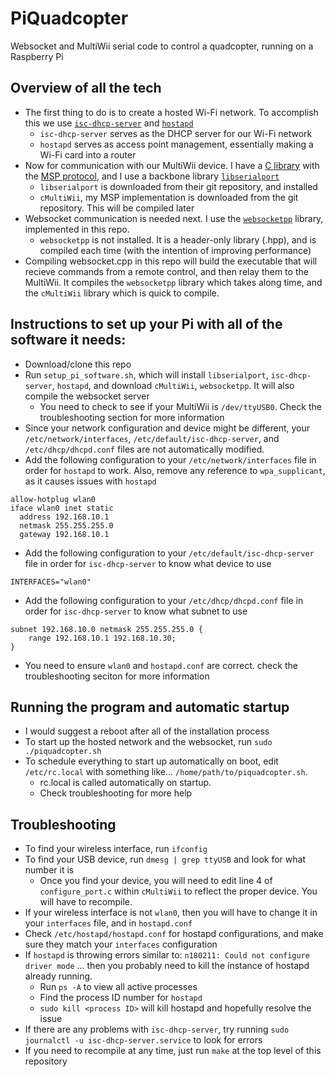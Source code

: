 # PiQuadcopter
Websocket and MultiWii serial code to control a quadcopter, running on a Raspberry Pi

## Overview of all the tech

- The first thing to do is to create a hosted Wi-Fi network. To accomplish this we use [`isc-dhcp-server`](https://help.ubuntu.com/community/isc-dhcp-server) and [`hostapd`](https://w1.fi/hostapd/)
  - `isc-dhcp-server` serves as the DHCP server for our Wi-Fi network
  - `hostapd` serves as access point management, essentially making a Wi-Fi card into a router
- Now for communication with our MultiWii device. I have a [C library](https://github.com/rgw3d/cMultiWii) with the [MSP protocol](http://www.multiwii.com/wiki/index.php?title=Multiwii_Serial_Protocol), and I use a backbone library [`libserialport`](https://sigrok.org/wiki/Libserialport)
  - `libserialport` is downloaded from their git repository, and installed
  - `cMultiWii`, my MSP implementation is downloaded from the git repository. This will be compiled later
- Websocket communication is needed next. I use the [`websocketpp`](https://github.com/zaphoyd/websocketpp) library, implemented in this repo.
  - `websocketpp` is not installed. It is a header-only library (.hpp), and is compiled each time (with the intention of improving performance)
- Compiling websocket.cpp in this repo will build the executable that will recieve commands from a remote control, and then relay them to the MultiWii. It compiles the `websocketpp` library which takes along time, and the `cMultiWii` library which is quick to compile.



## Instructions to set up your Pi with all of the software it needs:

- Download/clone this repo
- Run `setup_pi_software.sh`, which will install `libserialport`, `isc-dhcp-server`, `hostapd`, and download `cMultiWii`, `websocketpp`. It will also compile the websocket server
  - You need to check to see if your MultiWii is `/dev/ttyUSB0`. Check the troubleshooting section for more information
- Since your network configuration and device might be different, your `/etc/network/interfaces`, `/etc/default/isc-dhcp-server`, and `/etc/dhcp/dhcpd.conf` files are not automatically modified.
- Add the following configuration to your `/etc/network/interfaces` file in order for `hostapd` to work. Also, remove any reference to `wpa_supplicant`, as it causes issues with `hostapd`
```
allow-hotplug wlan0
iface wlan0 inet static
  address 192.168.10.1
  netmask 255.255.255.0
  gateway 192.168.10.1
```

- Add the following configuration to your `/etc/default/isc-dhcp-server` file in order for `isc-dhcp-server` to know what device to use
```
INTERFACES="wlan0"
```
- Add the following configuration to your `/etc/dhcp/dhcpd.conf` file in order for `isc-dhcp-server` to know what subnet to use
```
subnet 192.168.10.0 netmask 255.255.255.0 {
    range 192.168.10.1 192.168.10.30;
}
```
- You need to ensure `wlan0` and `hostapd.conf` are correct. check the troubleshooting seciton for more information

## Running the program and automatic startup

- I would suggest a reboot after all of the installation process
- To start up the hosted network and the websocket, run `sudo ./piquadcopter.sh`
- To schedule everything to start up automatically on boot, edit `/etc/rc.local` with something like... `/home/path/to/piquadcopter.sh`. 
  - rc.local is called automatically on startup. 
  - Check troubleshooting for more help

## Troubleshooting

- To find your wireless interface, run `ifconfig`
- To find your USB device, run `dmesg | grep ttyUSB`  and look for what number it is
  - Once you find your device, you will need to edit line 4 of `configure_port.c` within `cMultiWii` to reflect the proper device. You will have to recompile.
- If your wireless interface is not `wlan0`, then you will have to change it in your `interfaces` file, and in `hostapd.conf`
- Check `/etc/hostapd/hostapd.conf` for hostapd configurations, and make sure they match your `interfaces` configuration
- If `hostapd` is throwing errors similar to: `n180211: Could not configure driver mode` ... then you probably need to kill the instance of hostapd already running. 
  - Run `ps -A` to view all active processes
  - Find the process ID number for `hostapd`
  - `sudo kill <process ID>` will kill hostapd and hopefully resolve the issue
- If there are any problems with `isc-dhcp-server`, try running `sudo journalctl -u isc-dhcp-server.service` to look for errors
- If you need to recompile at any time, just run `make` at the top level of this repository
